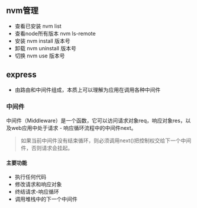 
## nvm管理
- 查看已安装 nvm list
- 查看node所有版本 nvm ls-remote
- 安装 nvm install 版本号
- 卸载 nvm uninstall 版本号
- 切换 nvm use 版本号

## express
- 由路由和中间件组成，本质上可以理解为应用在调用各种中间件

### 中间件
中间件（Middleware）是一个函数，它可以访问请求对象req，响应对象res，以及web应用中处于请求 - 响应循环流程中的中间件next。
> 如果当前中间件没有结束循环，则必须调用next()把控制权交给下一个中间件，否则请求会挂起。
#### 主要功能
- 执行任何代码
- 修改请求和响应对象
- 终结请求-响应循环
- 调用堆栈中的下一个中间件